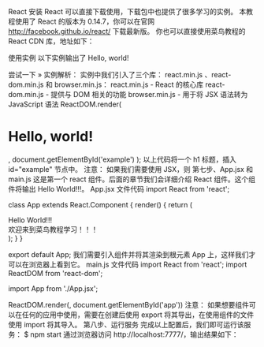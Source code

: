 React 安装
React 可以直接下载使用，下载包中也提供了很多学习的实例。
本教程使用了 React 的版本为 0.14.7，你可以在官网 http://facebook.github.io/react/ 下载最新版。
你也可以直接使用菜鸟教程的 React CDN 库，地址如下：
<script src="http://static.runoob.com/assets/react/react-0.14.7/build/react.min.js"></script>
<script src="http://static.runoob.com/assets/react/react-0.14.7/build/react-dom.min.js"></script>
<script src="http://static.runoob.com/assets/react/browser.min.js"></script>
使用实例
以下实例输出了 Hello, world!
<!DOCTYPE html>
<html>
  <head>
    <meta charset="UTF-8" />
    <title>Hello React!</title>
    <script src="http://static.runoob.com/assets/react/react-0.14.7/build/react.min.js"></script>
    <script src="http://static.runoob.com/assets/react/react-0.14.7/build/react-dom.min.js"></script>
    <script src="http://static.runoob.com/assets/react/browser.min.js"></script>
  </head>
  <body>
    <div id="example"></div>
    <script type="text/babel">
      ReactDOM.render(
        <h1>Hello, world!</h1>,
        document.getElementById('example')
      );
    </script>
  </body>
</html>
尝试一下 »
实例解析：
实例中我们引入了三个库： react.min.js 、react-dom.min.js 和 browser.min.js：
react.min.js - React 的核心库
react-dom.min.js - 提供与 DOM 相关的功能
browser.min.js - 用于将 JSX 语法转为 JavaScript 语法
ReactDOM.render(
	<h1>Hello, world!</h1>,
	document.getElementById('example')
);
以上代码将一个 h1 标题，插入 id="example" 节点中。
注意：
如果我们需要使用 JSX，则 <script> 标签的 type 属性需要设置为 text/babel。
通过 npm 使用 React
如果你的系统还不支持 Node.js 及 NPM 可以参考我们的 Node.js 教程。
我们建议在 React 中使用 CommonJS 模块系统，比如 browserify 或 webpack，本教程使用 webpack。
第一步、安装全局包
$ npm install babel -g
$ npm install webpack -g
$ npm install webpack-dev-server -g
第二步、创建根目录
创建一个根目录，目录名为：reactApp，再使用 npm init 初始化，生成 package.json 文件：
$ mkdir reactApp
$ cd reactApp/
$ npm init
name: (reactApp) runoob-react-test
version: (1.0.0)
description: 菜鸟教程 react 测试
entry point: (index.js)
test command:
git repository:
keywords:
author:
license: (ISC)
About to write to /Users/tianqixin/www/reactApp/package.json:

{
  "name": "runoob-react-test",
  "version": "1.0.0",
  "description": "菜鸟教程 react 测试",
  "main": "index.js",
  "scripts": {
    "test": "echo \"Error: no test specified\" && exit 1"
  },
  "author": "",
  "license": "ISC"
}


Is this ok? (yes)
第三步、添加依赖包及插件
因为我们要使用 React, 所以我们需要先安装它，--save 命令用于将包添加至 package.json 文件。
$ npm install react --save
$ npm install react-dom --save
同时我们也要安装一些 babel 插件
$ npm install babel-core
$ npm install babel-loader
$ npm install babel-preset-react
$ npm install babel-preset-es2015
第四步、创建文件
接下来我们创建一些必要文件：
$ touch index.html
$ touch App.jsx
$ touch main.js
$ touch webpack.config.js
第五步、设置编译器，服务器，载入器
打开 webpack.config.js 文件添加以下代码:
 var config = {
   entry: './main.js',

   output: {
      path:'./',
      filename: 'index.js',
   },

   devServer: {
      inline: true,
      port: 7777
   },

   module: {
      loaders: [ {
         test: /\.jsx?$/,
         exclude: /node_modules/,
         loader: 'babel',

         query: {
            presets: ['es2015', 'react']
         }
      }]
   }

}

module.exports = config;
entry: 指定打包的入口文件 main.js。
output：配置打包结果，path定义了输出的文件夹，filename则定义了打包结果文件的名称。
devServer：设置服务器端口号为 7777，端口后你可以自己设定 。
module：定义了对模块的处理逻辑，这里可以用loaders定义了一系列的加载器，以及一些正则。当需要加载的文件匹配test的正则时，就会调用后面的loader对文件进行处理，这正是webpack强大的原因。
现在打开 package.json 文件，找到 "scripts" 中的 "test" "echo \"Error: no test specified\" && exit 1" 使用以下代码替换：
"start": "webpack-dev-server --hot"
替换后的 package.json 文件 内容如下：
$ cat package.json
{
  "name": "runoob-react-test",
  "version": "1.0.0",
  "description": "菜鸟教程 react 测试",
  "main": "index.js",
  "scripts": {
	"start": "webpack-dev-server --hot"
  },
  "author": "",
  "license": "ISC",
  "dependencies": {
    "react": "^0.14.7",
    "react-dom": "^0.14.7"
  }
}
现在我们可以使用 npm start 命令来启动服务。--hot 命令会在文件变化后重新载入，这样我们就不需要在代码修改后重新刷新浏览器就能看到变化。
第六步、index.html
设置 div id = "app" 为我们应用的根元素，并引入 index.js 脚本文件。
<!DOCTYPE html>
<html>

   <head>
      <meta charset = "UTF-8">
      <title>React App - 菜鸟教程(runoob.com)</title>
   </head>

   <body>
      <div id = "app"></div>
      <script src = "index.js"></script>
   </body>

</html>
第七步、App.jsx 和 main.js
这是第一个 react 组件。后面的章节我们会详细介绍 React 组件。这个组件将输出 Hello World!!!。
App.jsx 文件代码
import React from 'react';

class App extends React.Component {
   render() {
      return (
         <div>
            Hello World!!!<br />
            欢迎来到菜鸟教程学习！！！
         </div>
      );
   }
}

export default App;
我们需要引入组件并将其渲染到根元素 App 上，这样我们才可以在浏览器上看到它。
main.js 文件代码
import React from 'react';
import ReactDOM from 'react-dom';

import App from './App.jsx';

ReactDOM.render(<App />, document.getElementById('app'))
注意：
如果想要组件可以在任何的应用中使用，需要在创建后使用 export 将其导出，在使用组件的文件使用 import 将其导入。
第八步、运行服务
完成以上配置后，我们即可运行该服务：
$ npm start
通过浏览器访问 http://localhost:7777/，输出结果如下：

